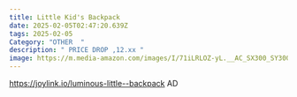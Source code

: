 ```yaml
---
title: Little Kid's Backpack
date: 2025-02-05T02:47:20.639Z
tags: 2025-02-05
Category: "OTHER  "
description: " PRICE DROP ,12.xx "
image: https://m.media-amazon.com/images/I/71iLRLOZ-yL.__AC_SX300_SY300_QL70_FMwebp_.jpg
---
```

https://joylink.io/luminous-little--backpack   AD
